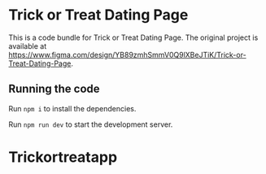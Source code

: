 
  # Trick or Treat Dating Page

  This is a code bundle for Trick or Treat Dating Page. The original project is available at https://www.figma.com/design/YB89zmhSmmV0Q9lXBeJTiK/Trick-or-Treat-Dating-Page.

  ## Running the code

  Run `npm i` to install the dependencies.

  Run `npm run dev` to start the development server.
  # Trickortreatapp
